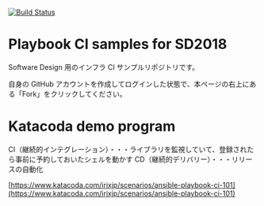 [![Build Status](https://travis-ci.org/irixjp/sd2018-ansible-ci.svg?branch=master)](https://travis-ci.org/irixjp/sd2018-ansible-ci)

# Playbook CI samples for SD2018

Software Design 用のインフラ CI サンプルリポジトリです。

自身の GitHub アカウントを作成してログインした状態で、本ページの右上にある「Fork」をクリックしてください。

# Katacoda demo program

CI（継続的インテグレーション）・・・ライブラリを監視していて、登録されたら事前に予約しておいたシェルを動かす
CD（継続的デリバリー）・・・リリースの自動化

[https://www.katacoda.com/irixjp/scenarios/ansible-playbook-ci-101](https://www.katacoda.com/irixjp/scenarios/ansible-playbook-ci-101)
